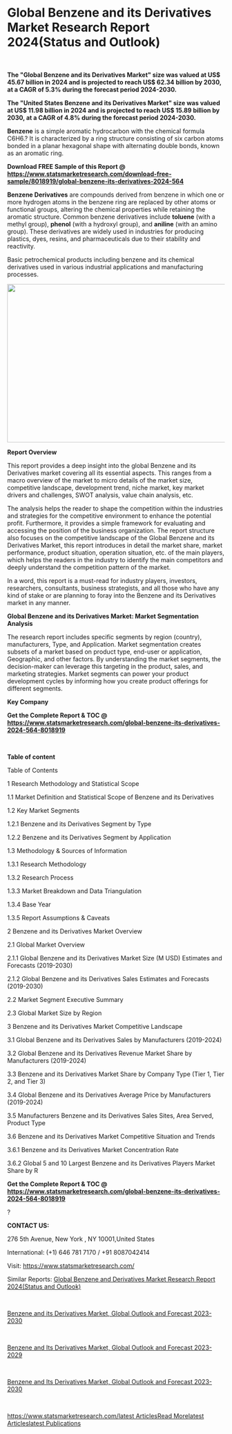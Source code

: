 <h1>Global Benzene and its Derivatives Market Research Report 2024(Status and Outlook)</h1><br/><p><strong>The "Global Benzene and its Derivatives Market" size was valued at US$ 45.67 billion in 2024 and is projected to reach US$ 62.34 billion by 2030, at a <strong>CAGR</strong> of 5.3% during the forecast period 2024-2030.</strong></p>
 
 
 
 <p><strong>The "United States Benzene and its Derivatives Market" size was valued at US$ 11.98 billion in 2024 and is projected to reach US$ 15.89 billion by 2030, at a <strong>CAGR</strong> of 4.8% during the forecast period 2024-2030.</strong></p>
 
 
 
 <p><strong>Benzene</strong> is a simple aromatic hydrocarbon with the chemical formula C6H6.? It is characterized by a ring structure consisting of six carbon atoms bonded in a planar hexagonal shape with alternating double bonds, known as an aromatic ring.</p>
 
 
 
 <p><strong>Download FREE Sample of this Report @ <a href="https://www.statsmarketresearch.com/download-free-sample/8018919/global-benzene-its-derivatives-2024-564">https://www.statsmarketresearch.com/download-free-sample/8018919/global-benzene-its-derivatives-2024-564</a></strong></p>
 
 
 
 <p><strong>Benzene Derivatives</strong> are compounds derived from benzene in which one or more hydrogen atoms in the benzene ring are replaced by other atoms or functional groups, altering the chemical properties while retaining the aromatic structure. Common benzene derivatives include <strong>toluene</strong> (with a methyl group), <strong>phenol</strong> (with a hydroxyl group), and <strong>aniline</strong> (with an amino group). These derivatives are widely used in industries for producing plastics, dyes, resins, and pharmaceuticals due to their stability and reactivity.</p>
 
 
 
 <p>Basic petrochemical products including benzene and its chemical derivatives used in various industrial applications and manufacturing processes.</p>
 
 
 
 <p><img alt="" src="https://www.24marketreports.com/assets/report-images/BenzeneanditsDerivativesMarket.png" style="height:366px; width:731px" /></p>
 
 
 
 <p><strong>Report Overview</strong></p>
 
 
 
 <p>This report provides a deep insight into the global Benzene and its Derivatives market covering all its essential aspects. This ranges from a macro overview of the market to micro details of the market size, competitive landscape, development trend, niche market, key market drivers and challenges, SWOT analysis, value chain analysis, etc.</p>
 
 
 
 <p>The analysis helps the reader to shape the competition within the industries and strategies for the competitive environment to enhance the potential profit. Furthermore, it provides a simple framework for evaluating and accessing the position of the business organization. The report structure also focuses on the competitive landscape of the Global Benzene and its Derivatives Market, this report introduces in detail the market share, market performance, product situation, operation situation, etc. of the main players, which helps the readers in the industry to identify the main competitors and deeply understand the competition pattern of the market.</p>
 
 
 
 <p>In a word, this report is a must-read for industry players, investors, researchers, consultants, business strategists, and all those who have any kind of stake or are planning to foray into the Benzene and its Derivatives market in any manner.</p>
 
 
 
 <p><strong>Global Benzene and its Derivatives Market: Market Segmentation Analysis</strong></p>
 
 
 
 <p>The research report includes specific segments by region (country), manufacturers, Type, and Application. Market segmentation creates subsets of a market based on product type, end-user or application, Geographic, and other factors. By understanding the market segments, the decision-maker can leverage this targeting in the product, sales, and marketing strategies. Market segments can power your product development cycles by informing how you create product offerings for different segments.</p>
 
 
 
 <p><strong>Key Company</strong></p>
 
 
 
 <div><b>Get the Complete Report & TOC @ <a href="https://www.statsmarketresearch.com/global-benzene-its-derivatives-2024-564-8018919">https://www.statsmarketresearch.com/global-benzene-its-derivatives-2024-564-8018919</a></b></div>
 
 
 
 <p><br />
 
 <b>Table of content</b></p>
 
 
 
 <p>Table of Contents<br />
 
 1 Research Methodology and Statistical Scope<br />
 
 1.1 Market Definition and Statistical Scope of Benzene and its Derivatives<br />
 
 1.2 Key Market Segments<br />
 
 1.2.1 Benzene and its Derivatives Segment by Type<br />
 
 1.2.2 Benzene and its Derivatives Segment by Application<br />
 
 1.3 Methodology & Sources of Information<br />
 
 1.3.1 Research Methodology<br />
 
 1.3.2 Research Process<br />
 
 1.3.3 Market Breakdown and Data Triangulation<br />
 
 1.3.4 Base Year<br />
 
 1.3.5 Report Assumptions & Caveats<br />
 
 2 Benzene and its Derivatives Market Overview<br />
 
 2.1 Global Market Overview<br />
 
 2.1.1 Global Benzene and its Derivatives Market Size (M USD) Estimates and Forecasts (2019-2030)<br />
 
 2.1.2 Global Benzene and its Derivatives Sales Estimates and Forecasts (2019-2030)<br />
 
 2.2 Market Segment Executive Summary<br />
 
 2.3 Global Market Size by Region<br />
 
 3 Benzene and its Derivatives Market Competitive Landscape<br />
 
 3.1 Global Benzene and its Derivatives Sales by Manufacturers (2019-2024)<br />
 
 3.2 Global Benzene and its Derivatives Revenue Market Share by Manufacturers (2019-2024)<br />
 
 3.3 Benzene and its Derivatives Market Share by Company Type (Tier 1, Tier 2, and Tier 3)<br />
 
 3.4 Global Benzene and its Derivatives Average Price by Manufacturers (2019-2024)<br />
 
 3.5 Manufacturers Benzene and its Derivatives Sales Sites, Area Served, Product Type<br />
 
 3.6 Benzene and its Derivatives Market Competitive Situation and Trends<br />
 
 3.6.1 Benzene and its Derivatives Market Concentration Rate<br />
 
 3.6.2 Global 5 and 10 Largest Benzene and its Derivatives Players Market Share by R</p>
 
 
 
 <div><b>Get the Complete Report & TOC @ <a href="https://www.statsmarketresearch.com/global-benzene-its-derivatives-2024-564-8018919">https://www.statsmarketresearch.com/global-benzene-its-derivatives-2024-564-8018919</a></b></div>
 
 
 
 <p>? </p>
 
 
 
 <p><b>CONTACT US:</b><br />
 
 276 5th Avenue, New York , NY 10001,United States<br />
 
 International: (+1) 646 781 7170 / +91 8087042414<br />
 
 Visit: <a href="https://www.statsmarketresearch.com/">https://www.statsmarketresearch.com/</a><br />
 
 Similar Reports: <a href="https://www.statsmarketresearch.com/global-benzene-its-derivatives-2024-564-8018919">Global Benzene and Derivatives Market Research Report 2024(Status and Outlook)</a><br />
 
 <br />
 
 <a href="https://www.statsmarketresearch.com/global-benzene-its-derivatives-2024-564-8018919">Benzene and its Derivatives Market, Global Outlook and Forecast 2023-2030</a><br />
 
 <br />
 
 <a href="https://www.statsmarketresearch.com/global-benzene-its-derivatives-2024-564-8018919">Benzene and Its Derivatives Market, Global Outlook and Forecast 2023-2029</a><br />
 
 <br />
 
 <a href="https://www.statsmarketresearch.com/global-benzene-its-derivatives-2024-564-8018919">Benzene and Its Derivatives Market, Global Outlook and Forecast 2023-2030</a><br />
 
 <br />
 
 <a href="https://gyeongbokgung.com">https://www.statsmarketresearch.com/</a><a href="https://hallyeomaritime.com">latest Articles</a><a href="https://jingwansa.com">Read More</a><a href="https://nguoiviet.jp/">latest Articles</a><a href="https://www.intelmarketresearch.com/">latest Publications</a></p>